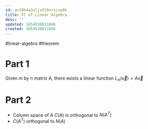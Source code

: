 ```yaml
---
id: av10h4a3uljv9l0xrxjxq9k
title: FT of Linear Algebra
desc: ''
updated: 1654530811846
created: 1654530811846
---
```

#linear-algebra #theorem
# Part 1
Given m by n matrix A, there exists a linear function $L_A(\vec{x}) = A\vec{x}$
# Part 2
- Column space of A $C(A)$ is orthogonal to $N(A^T)$
- $C(A^T)$ orthogonal to $N(A)$
